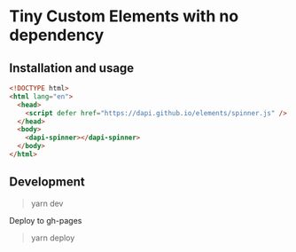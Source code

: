 # Tiny Custom Elements with no dependency

## Installation and usage

```html
<!DOCTYPE html>
<html lang="en">
  <head>
    <script defer href="https://dapi.github.io/elements/spinner.js" />
  </head>
  <body>
    <dapi-spinner></dapi-spinner>
  </body>
</html>
```


## Development

> yarn dev

Deploy to gh-pages

> yarn deploy
